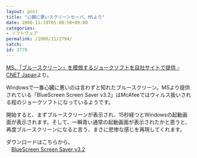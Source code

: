 ```yaml
---
layout: post
title: "心臓に悪いスクリーンセーバ、MSより"
date: 2006-11-19T05:00:58+09:00
categories:
- ソフトウェア
permalink: /2006/11/2794/
catch: 
id: 2779
---
```

[MS、「ブルースクリーン」を模倣するジョークソフトを自社サイトで提供 - CNET Japan](http://japan.cnet.com/news/biz/story/0,2000056020,20316087,00.htm)より。

 

Windowsで一番心臓に悪いのは言わずと知れたブルースクリーン。MSより提供されている「BlueScreen Screen Saver v3.2」はMcAfeeではウィルス扱いされる程のジョークソフトになっているようです。

 

開始すると、まずブルースクリーンが表示され、15秒経つとWindowsの起動画面が表示されます。そして、一瞬青い通常の起動画面が表示されたかと思うと、再度ブルースクリーンになると言う、まさに悲惨な感じを再現してくれます。

 

ダウンロードはこちらから。  
　[BlueScreen Screen Saver v3.2](http://www.microsoft.com/technet/sysinternals/Miscellaneous/BlueScreen.mspx)

